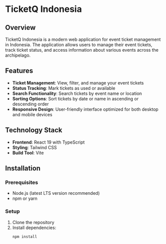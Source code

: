 # TicketQ Indonesia

## Overview
TicketQ Indonesia is a modern web application for event ticket management in Indonesia. The application allows users to manage their event tickets, track ticket status, and access information about various events across the archipelago.

## Features
- **Ticket Management**: View, filter, and manage your event tickets
- **Status Tracking**: Mark tickets as used or available
- **Search Functionality**: Search tickets by event name or location
- **Sorting Options**: Sort tickets by date or name in ascending or descending order
- **Responsive Design**: User-friendly interface optimized for both desktop and mobile devices

## Technology Stack
- **Frontend**: React 19 with TypeScript
- **Styling**: Tailwind CSS
- **Build Tool**: Vite

## Installation

### Prerequisites
- Node.js (latest LTS version recommended)
- npm or yarn

### Setup
1. Clone the repository
2. Install dependencies:
   ```bash
   npm install